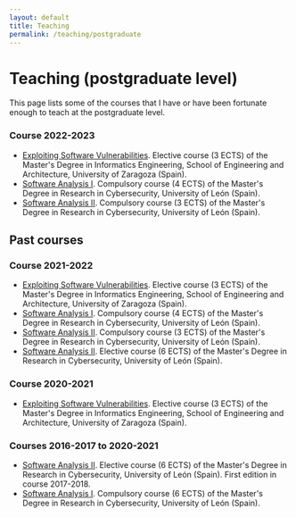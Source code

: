 ```yaml
---
layout: default
title: Teaching
permalink: /teaching/postgraduate
---
```


# Teaching (postgraduate level)

This page lists some of the courses that I have or have been fortunate enough to teach at the postgraduate level. 

### Course 2022-2023

* [Exploiting Software Vulnerabilities](https://webdiis.unizar.es/~ricardo/esv-62240/). Elective course (3 ECTS) of the Master's Degree in Informatics Engineering, School of Engineering and Architecture, University of Zaragoza (Spain).
* [Software Analysis I](https://agora.unileon.es/course/view.php?id=3091). Compulsory course (4 ECTS) of the Master's Degree in Research in Cybersecurity, University of León (Spain).
* [Software Analysis II](https://agora.unileon.es/course/view.php?id=3123). Compulsory course (3 ECTS) of the Master's Degree in Research in Cybersecurity, University of León (Spain).

## Past courses

### Course 2021-2022

* [Exploiting Software Vulnerabilities](https://webdiis.unizar.es/~ricardo/esv-62240/). Elective course (3 ECTS) of the Master's Degree in Informatics Engineering, School of Engineering and Architecture, University of Zaragoza (Spain).
* [Software Analysis I](https://agora.unileon.es/course/view.php?id=XXX). Compulsory course (4 ECTS) of the Master's Degree in Research in Cybersecurity, University of León (Spain).
* [Software Analysis II](https://agora.unileon.es/course/view.php?id=XXX). Compulsory course (3 ECTS) of the Master's Degree in Research in Cybersecurity, University of León (Spain).
* [Software Analysis II](https://agora.unileon.es/course/view.php?id=XXX). Elective course (6 ECTS) of the Master's Degree in Research in Cybersecurity, University of León (Spain).

### Course 2020-2021

* [Exploiting Software Vulnerabilities](https://webdiis.unizar.es/~ricardo/esv-62240/2020-2021/). Elective course (3 ECTS) of the Master's Degree in Informatics Engineering, School of Engineering and Architecture, University of Zaragoza (Spain).

### Courses 2016-2017 to 2020-2021

* [Software Analysis II](https://agora.unileon.es/course/view.php?id=2962). Elective course (6 ECTS) of the Master's Degree in Research in Cybersecurity, University of León (Spain). First edition in course 2017-2018.
* [Software Analysis I](https://agora.unileon.es/course/view.php?id=2950). Compulsory course (6 ECTS) of the Master's Degree in Research in Cybersecurity, University of León (Spain).

